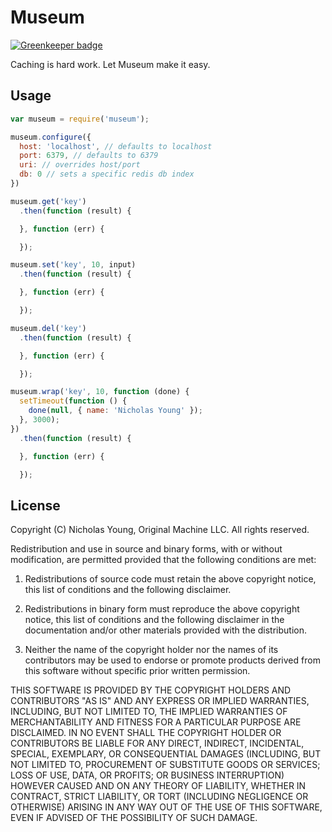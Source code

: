 # Museum

[![Greenkeeper badge](https://badges.greenkeeper.io/nicholaswyoung/museum.svg)](https://greenkeeper.io/)

Caching is hard work. Let Museum make it easy.

## Usage

```javascript
var museum = require('museum');

museum.configure({
  host: 'localhost', // defaults to localhost
  port: 6379, // defaults to 6379
  uri: // overrides host/port
  db: 0 // sets a specific redis db index
})

museum.get('key')
  .then(function (result) {

  }, function (err) {

  });

museum.set('key', 10, input)
  .then(function (result) {

  }, function (err) {

  });

museum.del('key')
  .then(function (result) {

  }, function (err) {

  });

museum.wrap('key', 10, function (done) {
  setTimeout(function () {
    done(null, { name: 'Nicholas Young' });
  }, 3000);
})
  .then(function (result) {

  }, function (err) {

  });
```

## License

Copyright (C) Nicholas Young, Original Machine LLC.
All rights reserved.

Redistribution and use in source and binary forms, with or without modification, are permitted provided that the following conditions are met:

1. Redistributions of source code must retain the above copyright notice, this list of conditions and the following disclaimer.

2. Redistributions in binary form must reproduce the above copyright notice, this list of conditions and the following disclaimer in the documentation and/or other materials provided with the distribution.

3. Neither the name of the copyright holder nor the names of its contributors may be used to endorse or promote products derived from this software without specific prior written permission.

THIS SOFTWARE IS PROVIDED BY THE COPYRIGHT HOLDERS AND CONTRIBUTORS "AS IS" AND ANY EXPRESS OR IMPLIED WARRANTIES, INCLUDING, BUT NOT LIMITED TO, THE IMPLIED WARRANTIES OF MERCHANTABILITY AND FITNESS FOR A PARTICULAR PURPOSE ARE DISCLAIMED. IN NO EVENT SHALL THE COPYRIGHT HOLDER OR CONTRIBUTORS BE LIABLE FOR ANY DIRECT, INDIRECT, INCIDENTAL, SPECIAL, EXEMPLARY, OR CONSEQUENTIAL DAMAGES (INCLUDING, BUT NOT LIMITED TO, PROCUREMENT OF SUBSTITUTE GOODS OR SERVICES; LOSS OF USE, DATA, OR PROFITS; OR BUSINESS INTERRUPTION) HOWEVER CAUSED AND ON ANY THEORY OF LIABILITY, WHETHER IN CONTRACT, STRICT LIABILITY, OR TORT (INCLUDING NEGLIGENCE OR OTHERWISE) ARISING IN ANY WAY OUT OF THE USE OF THIS SOFTWARE, EVEN IF ADVISED OF THE POSSIBILITY OF SUCH DAMAGE.
